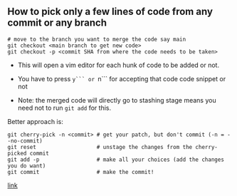 ## How to pick only a few lines of code from any commit or any branch  

```
# move to the branch you want to merge the code say main
git checkout <main branch to get new code>  
git checkout -p <commit SHA from where the code needs to be taken>  
```  
* This will open a vim editor for each hunk of code to be added or not. 
* You have to press ``y``` or ``n``` for accepting that code code snippet or not  

* Note: the merged code will directly go to stashing stage means you need not to run ```git add``` for this.  

Better approach is:  
```
git cherry-pick -n <commit> # get your patch, but don't commit (-n = --no-commit)  
git reset                   # unstage the changes from the cherry-picked commit  
git add -p                  # make all your choices (add the changes you do want)  
git commit                  # make the commit!  
```  
[link](https://stackoverflow.com/questions/1526044/partly-cherry-picking-a-commit-with-git)
